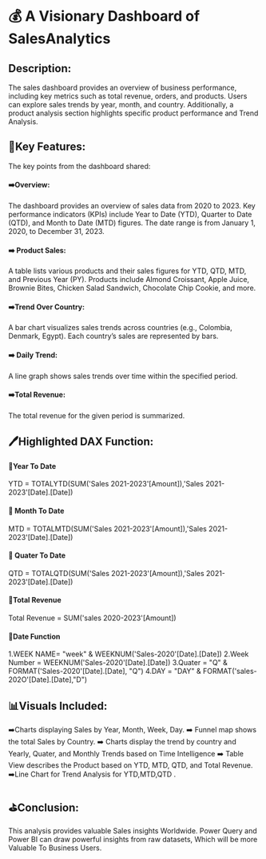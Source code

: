 # 💰 A Visionary Dashboard of SalesAnalytics

## Description:
The sales dashboard provides an overview of business performance, including key metrics such as total revenue, orders, and products. Users can explore sales trends by year, month, and country. Additionally, a product analysis section highlights specific product performance and Trend Analysis.

## 🎯Key Features:
 The key points from the dashboard  shared:

#### ➡️Overview:
The dashboard provides an overview of sales data from 2020 to 2023.
Key performance indicators (KPIs) include Year to Date (YTD), Quarter to Date (QTD), and Month to Date (MTD) figures.
The date range is from January 1, 2020, to December 31, 2023.
#### ➡️ Product Sales:
A table lists various products and their sales figures for YTD, QTD, MTD, and Previous Year (PY).
Products include Almond Croissant, Apple Juice, Brownie Bites, Chicken Salad Sandwich, Chocolate Chip Cookie, and more.
#### ➡️Trend Over Country:
A bar chart visualizes sales trends across countries (e.g., Colombia, Denmark, Egypt).
Each country’s sales are represented by bars.
#### ➡️ Daily Trend:
A line graph shows sales trends over time within the specified period.
#### ➡️Total Revenue:
The total revenue for the given period is summarized.

## 🖊️Highlighted DAX Function:

#### 📜Year To Date
YTD = TOTALYTD(SUM('Sales 2021-2023'[Amount]),'Sales 2021-2023'[Date].[Date])
#### 📜 Month To Date
MTD = TOTALMTD(SUM('Sales 2021-2023'[Amount]),'Sales 2021-2023'[Date].[Date])
#### 📜 Quater To Date
QTD = TOTALQTD(SUM('Sales 2021-2023'[Amount]),'Sales 2021-2023'[Date].[Date])
#### 📜Total Revenue
Total Revenue = SUM('sales 2020-2023'[Amount])
#### 📜Date Function
1.WEEK NAME= "week" & WEEKNUM('Sales-2020'[Date].[Date])
2.Week Number = WEEKNUM('Sales-2020'[Date].[Date])
3.Quater = "Q" & FORMAT('Sales-2020'[Date].[Date], "Q")
4.DAY = "DAY" & FORMAT('sales-202O'[Date].[Date],"D")

## 📊Visuals Included:
➡️Charts displaying Sales by Year, Month, Week, Day.
➡️ Funnel map shows the total Sales by Country.
➡️ Charts display the trend by country and Yearly, Quater, and Monthly Trends based on Time Intelligence 
➡️ Table View describes the Product based on YTD, MTD, QTD, and Total Revenue.
➡️Line Chart for Trend Analysis for YTD,MTD,QTD .

## ⛳Conclusion:
This analysis provides valuable Sales insights Worldwide. Power Query and Power BI can draw powerful insights from raw datasets, Which will be more Valuable To Business Users.
